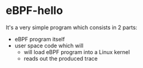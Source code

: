 # eBPF-hello

It's a very simple program which consists in 2 parts:

- eBPF program itself
- user space code which will
   + will load eBPF program into a Linux kernel
   + reads out the produced trace


